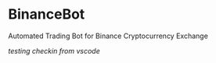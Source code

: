 # BinanceBot
Automated Trading Bot for Binance Cryptocurrency Exchange

*testing checkin from vscode*